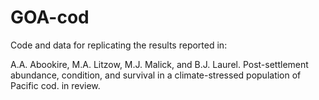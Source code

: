 # GOA-cod

Code and data for replicating the results reported in:

A.A. Abookire, M.A. Litzow, M.J. Malick, and B.J. Laurel. Post-settlement abundance, condition, and survival in a climate-stressed population of Pacific cod. in review.